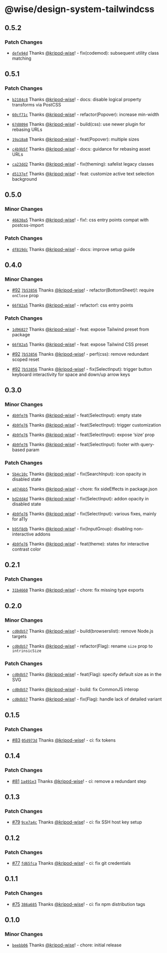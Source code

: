 # @wise/design-system-tailwindcss

## 0.5.2

### Patch Changes

- [`defe94d`](https://github.com/transferwise/design-system-web-tailwindcss/commit/defe94d8cf019003d7f54ef60520134b535634ad) Thanks [@kripod-wise](https://github.com/kripod-wise)! - fix(codemod): subsequent utility class matching

## 0.5.1

### Patch Changes

- [`b2184c8`](https://github.com/transferwise/design-system-web-tailwindcss/commit/b2184c8915e3f78cc34c9a14bbaf788bd6fb7391) Thanks [@kripod-wise](https://github.com/kripod-wise)! - docs: disable logical property transforms via PostCSS

- [`60cf71c`](https://github.com/transferwise/design-system-web-tailwindcss/commit/60cf71c0e302047211de54dc8dacaccb6419a65b) Thanks [@kripod-wise](https://github.com/kripod-wise)! - refactor(Popover): increase min-width

- [`67d8094`](https://github.com/transferwise/design-system-web-tailwindcss/commit/67d8094bb4b80bc3ec9b062aac850d9ee6491524) Thanks [@kripod-wise](https://github.com/kripod-wise)! - build(css): use newer plugin for rebasing URLs

- [`19a18a8`](https://github.com/transferwise/design-system-web-tailwindcss/commit/19a18a82a3ac5e6d7ffeda46f91ad28c33c1a1f6) Thanks [@kripod-wise](https://github.com/kripod-wise)! - feat(Popover): multiple sizes

- [`c4b9b5f`](https://github.com/transferwise/design-system-web-tailwindcss/commit/c4b9b5ff6091422101d0d69c4b4c0eca616e5b61) Thanks [@kripod-wise](https://github.com/kripod-wise)! - docs: guidance for rebasing asset URLs

- [`ca23dd2`](https://github.com/transferwise/design-system-web-tailwindcss/commit/ca23dd28e34beb16283e3655202aa5de2fb311ab) Thanks [@kripod-wise](https://github.com/kripod-wise)! - fix(theming): safelist legacy classes

- [`d5137ef`](https://github.com/transferwise/design-system-web-tailwindcss/commit/d5137ef1d320e652a1907d3c0ce747523c9b2c59) Thanks [@kripod-wise](https://github.com/kripod-wise)! - feat: customize active text selection background

## 0.5.0

### Minor Changes

- [`46630a5`](https://github.com/transferwise/design-system-web-tailwindcss/commit/46630a5713380d662045a1e18801e96f6339047c) Thanks [@kripod-wise](https://github.com/kripod-wise)! - fix!: css entry points compat with postcss-import

### Patch Changes

- [`df819dc`](https://github.com/transferwise/design-system-web-tailwindcss/commit/df819dcf44dc2874dd3eb0a20cf3e17b514c9317) Thanks [@kripod-wise](https://github.com/kripod-wise)! - docs: improve setup guide

## 0.4.0

### Minor Changes

- [#92](https://github.com/transferwise/design-system-web-tailwindcss/pull/92) [`7b53856`](https://github.com/transferwise/design-system-web-tailwindcss/commit/7b53856b3cc9bad3b979c805d2fad7a7f0626833) Thanks [@kripod-wise](https://github.com/kripod-wise)! - refactor(BottomSheet)!: require `onClose` prop

- [`66f82a5`](https://github.com/transferwise/design-system-web-tailwindcss/commit/66f82a54bd9b45afe7c8a7e4fe9ebc1c16760bef) Thanks [@kripod-wise](https://github.com/kripod-wise)! - refactor!: css entry points

### Patch Changes

- [`1d96827`](https://github.com/transferwise/design-system-web-tailwindcss/commit/1d968276f4effa2cb55adade56411e9e0f2664d2) Thanks [@kripod-wise](https://github.com/kripod-wise)! - feat: expose Tailwind preset from package

- [`66f82a5`](https://github.com/transferwise/design-system-web-tailwindcss/commit/66f82a54bd9b45afe7c8a7e4fe9ebc1c16760bef) Thanks [@kripod-wise](https://github.com/kripod-wise)! - feat: expose Tailwind CSS preset

- [#92](https://github.com/transferwise/design-system-web-tailwindcss/pull/92) [`7b53856`](https://github.com/transferwise/design-system-web-tailwindcss/commit/7b53856b3cc9bad3b979c805d2fad7a7f0626833) Thanks [@kripod-wise](https://github.com/kripod-wise)! - perf(css): remove redundant scoped reset

- [#92](https://github.com/transferwise/design-system-web-tailwindcss/pull/92) [`7b53856`](https://github.com/transferwise/design-system-web-tailwindcss/commit/7b53856b3cc9bad3b979c805d2fad7a7f0626833) Thanks [@kripod-wise](https://github.com/kripod-wise)! - fix(SelectInput): trigger button keyboard interactivity for space and down/up arrow keys

## 0.3.0

### Minor Changes

- [`4b9fe76`](https://github.com/transferwise/design-system-web-tailwindcss/commit/4b9fe766ab8546b7d9cd6516af6045c396f0675a) Thanks [@kripod-wise](https://github.com/kripod-wise)! - feat(SelectInput): empty state

- [`4b9fe76`](https://github.com/transferwise/design-system-web-tailwindcss/commit/4b9fe766ab8546b7d9cd6516af6045c396f0675a) Thanks [@kripod-wise](https://github.com/kripod-wise)! - feat(SelectInput): trigger customization

- [`4b9fe76`](https://github.com/transferwise/design-system-web-tailwindcss/commit/4b9fe766ab8546b7d9cd6516af6045c396f0675a) Thanks [@kripod-wise](https://github.com/kripod-wise)! - feat(SelectInput): expose ‘size’ prop

- [`4b9fe76`](https://github.com/transferwise/design-system-web-tailwindcss/commit/4b9fe766ab8546b7d9cd6516af6045c396f0675a) Thanks [@kripod-wise](https://github.com/kripod-wise)! - feat(SelectInput): footer with query-based param

### Patch Changes

- [`5b4c10c`](https://github.com/transferwise/design-system-web-tailwindcss/commit/5b4c10c17fdca990a45363c7698e964f277db8de) Thanks [@kripod-wise](https://github.com/kripod-wise)! - fix(SearchInput): icon opacity in disabled state

- [`a074bb5`](https://github.com/transferwise/design-system-web-tailwindcss/commit/a074bb55f2f201720e68eed2a7640865aeff4eec) Thanks [@kripod-wise](https://github.com/kripod-wise)! - chore: fix sideEffects in package.json

- [`bd2dd4d`](https://github.com/transferwise/design-system-web-tailwindcss/commit/bd2dd4de36295e506e770746a8923ae0aa5f0d2d) Thanks [@kripod-wise](https://github.com/kripod-wise)! - fix(SelectInput): addon opacity in disabled state

- [`4b9fe76`](https://github.com/transferwise/design-system-web-tailwindcss/commit/4b9fe766ab8546b7d9cd6516af6045c396f0675a) Thanks [@kripod-wise](https://github.com/kripod-wise)! - fix(SelectInput): various fixes, mainly for a11y

- [`b95f8db`](https://github.com/transferwise/design-system-web-tailwindcss/commit/b95f8db56f1c9dd689e4ccede357659181528ba6) Thanks [@kripod-wise](https://github.com/kripod-wise)! - fix(InputGroup): disabling non-interactive addons

- [`4b9fe76`](https://github.com/transferwise/design-system-web-tailwindcss/commit/4b9fe766ab8546b7d9cd6516af6045c396f0675a) Thanks [@kripod-wise](https://github.com/kripod-wise)! - feat(theme): states for interactive contrast color

## 0.2.1

### Patch Changes

- [`31b4660`](https://github.com/transferwise/design-system-web-tailwindcss/commit/31b46603176bbf718d9e7d87e3b88da57d7bc8f3) Thanks [@kripod-wise](https://github.com/kripod-wise)! - chore: fix missing type exports

## 0.2.0

### Minor Changes

- [`cd0db57`](https://github.com/transferwise/design-system-web-tailwindcss/commit/cd0db5764955e6ba8c366dabdb90cfacf9786a04) Thanks [@kripod-wise](https://github.com/kripod-wise)! - build(browserslist): remove Node.js targets

- [`cd0db57`](https://github.com/transferwise/design-system-web-tailwindcss/commit/cd0db5764955e6ba8c366dabdb90cfacf9786a04) Thanks [@kripod-wise](https://github.com/kripod-wise)! - refactor(Flag): rename `size` prop to `intrinsicSize`

### Patch Changes

- [`cd0db57`](https://github.com/transferwise/design-system-web-tailwindcss/commit/cd0db5764955e6ba8c366dabdb90cfacf9786a04) Thanks [@kripod-wise](https://github.com/kripod-wise)! - feat(Flag): specify default size as in the SVG

- [`cd0db57`](https://github.com/transferwise/design-system-web-tailwindcss/commit/cd0db5764955e6ba8c366dabdb90cfacf9786a04) Thanks [@kripod-wise](https://github.com/kripod-wise)! - build: fix CommonJS interop

- [`cd0db57`](https://github.com/transferwise/design-system-web-tailwindcss/commit/cd0db5764955e6ba8c366dabdb90cfacf9786a04) Thanks [@kripod-wise](https://github.com/kripod-wise)! - fix(Flag): handle lack of detailed variant

## 0.1.5

### Patch Changes

- [#83](https://github.com/transferwise/design-system-web-tailwindcss/pull/83) [`05d973d`](https://github.com/transferwise/design-system-web-tailwindcss/commit/05d973d7607e3b951a421eda24d7309a81dde844) Thanks [@kripod-wise](https://github.com/kripod-wise)! - ci: fix tokens

## 0.1.4

### Patch Changes

- [#81](https://github.com/transferwise/design-system-web-tailwindcss/pull/81) [`1a491e3`](https://github.com/transferwise/design-system-web-tailwindcss/commit/1a491e3a6d605fd9d532e8357781386f8b4aca85) Thanks [@kripod-wise](https://github.com/kripod-wise)! - ci: remove a redundant step

## 0.1.3

### Patch Changes

- [#79](https://github.com/transferwise/design-system-web-tailwindcss/pull/79) [`9ce7a4c`](https://github.com/transferwise/design-system-web-tailwindcss/commit/9ce7a4c271946ff99695c5685a2f09b9ad8242fe) Thanks [@kripod-wise](https://github.com/kripod-wise)! - ci: fix SSH host key setup

## 0.1.2

### Patch Changes

- [#77](https://github.com/transferwise/design-system-web-tailwindcss/pull/77) [`fd65fca`](https://github.com/transferwise/design-system-web-tailwindcss/commit/fd65fca048117146d0d26e190aeb066cb3d8826d) Thanks [@kripod-wise](https://github.com/kripod-wise)! - ci: fix git credentials

## 0.1.1

### Patch Changes

- [#75](https://github.com/transferwise/design-system-web-tailwindcss/pull/75) [`386a685`](https://github.com/transferwise/design-system-web-tailwindcss/commit/386a6851e945805f77612eca6514f04d90ef0a97) Thanks [@kripod-wise](https://github.com/kripod-wise)! - ci: fix npm distribution tags

## 0.1.0

### Minor Changes

- [`beebb06`](https://github.com/transferwise/design-system-web-tailwindcss/commit/beebb062f7bc85658e68f0988aabed4432d28ac9) Thanks [@kripod-wise](https://github.com/kripod-wise)! - chore: initial release
